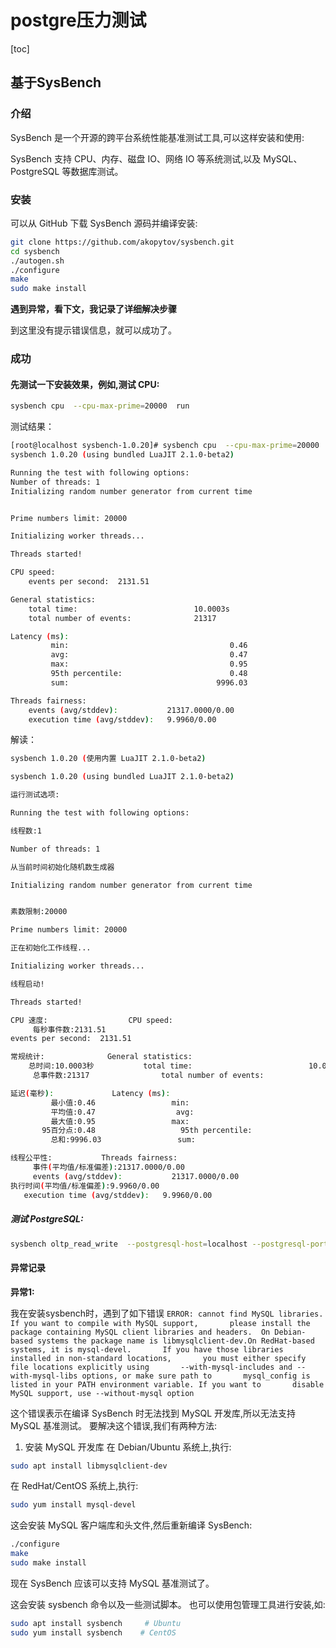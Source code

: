 
# postgre压力测试

[toc]

## 基于SysBench

### 介绍

SysBench 是一个开源的跨平台系统性能基准测试工具,可以这样安装和使用:

SysBench 支持 CPU、内存、磁盘 IO、网络 IO 等系统测试,以及 MySQL、PostgreSQL 等数据库测试。


### 安装

可以从 GitHub 下载 SysBench 源码并编译安装:

```bash
git clone https://github.com/akopytov/sysbench.git
cd sysbench
./autogen.sh
./configure
make 
sudo make install
```

**遇到异常，看下文，我记录了详细解决步骤**

到这里没有提示错误信息，就可以成功了。

### 成功

#### 先测试一下安装效果，例如,测试 CPU:

```bash
sysbench cpu  --cpu-max-prime=20000  run
```

测试结果：

```bash
[root@localhost sysbench-1.0.20]# sysbench cpu  --cpu-max-prime=20000  run
sysbench 1.0.20 (using bundled LuaJIT 2.1.0-beta2)

Running the test with following options:
Number of threads: 1
Initializing random number generator from current time


Prime numbers limit: 20000

Initializing worker threads...

Threads started!

CPU speed:
    events per second:  2131.51

General statistics:
    total time:                          10.0003s
    total number of events:              21317

Latency (ms):
         min:                                    0.46
         avg:                                    0.47
         max:                                    0.95
         95th percentile:                        0.48
         sum:                                 9996.03

Threads fairness:
    events (avg/stddev):           21317.0000/0.00
    execution time (avg/stddev):   9.9960/0.00
```

解读：

```bash
sysbench 1.0.20 (使用内置 LuaJIT 2.1.0-beta2) 

sysbench 1.0.20 (using bundled LuaJIT 2.1.0-beta2)

运行测试选项:          

Running the test with following options:  

线程数:1                

Number of threads: 1  

从当前时间初始化随机数生成器     

Initializing random number generator from current time


素数限制:20000        

Prime numbers limit: 20000  

正在初始化工作线程...           

Initializing worker threads...  

线程启动!             

Threads started!  

CPU 速度:                  CPU speed:
     每秒事件数:2131.51          
events per second:  2131.51  

常规统计:              General statistics: 
    总时间:10.0003秒           total time:                          10.0003s
     总事件数:21317                total number of events:              21317

延迟(毫秒):             Latency (ms):
         最小值:0.46                 min:                                    0.46
         平均值:0.47                  avg:                                    0.47
         最大值:0.95                 max:                                    0.95
       95百分点:0.48                   95th percentile:                        0.48
         总和:9996.03                 sum:                                 9996.03

线程公平性:           Threads fairness:
     事件(平均值/标准偏差):21317.0000/0.00  
     events (avg/stddev):           21317.0000/0.00  
执行时间(平均值/标准偏差):9.9960/0.00
   execution time (avg/stddev):   9.9960/0.00
```


##### 测试 PostgreSQL:

```bash 
sysbench oltp_read_write  --postgresql-host=localhost --postgresql-port=5432 --postgresql-user=bench  --oltp-table-size=10000 --threads=32 --time=60 run
```



#### 异常记录

**异常1:**

我在安装sysbench时，遇到了如下错误 `ERROR: cannot find MySQL libraries. If you want to compile with MySQL support,       please install the package containing MySQL client libraries and headers.  On Debian-based systems the package name is libmysqlclient-dev.On RedHat-based systems, it is mysql-devel.       If you have those libraries installed in non-standard locations,       you must either specify file locations explicitly using       --with-mysql-includes and --with-mysql-libs options, or make sure path to       mysql_config is listed in your PATH environment variable. If you want to       disable MySQL support, use --without-mysql option`

这个错误表示在编译 SysBench 时无法找到 MySQL 开发库,所以无法支持 MySQL 基准测试。
要解决这个错误,我们有两种方法:

1. 安装 MySQL 开发库
在 Debian/Ubuntu 系统上,执行:

```bash 
sudo apt install libmysqlclient-dev
```

在 RedHat/CentOS 系统上,执行:

```bash
sudo yum install mysql-devel
```

这会安装 MySQL 客户端库和头文件,然后重新编译 SysBench:

```bash
./configure 
make
sudo make install
```

现在 SysBench 应该可以支持 MySQL 基准测试了。


这会安装 sysbench 命令以及一些测试脚本。
也可以使用包管理工具进行安装,如:

```bash
sudo apt install sysbench     # Ubuntu
sudo yum install sysbench    # CentOS
```




